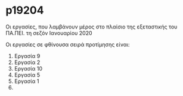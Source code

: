 # p19204
Οι εργασίες, που λαμβάνουν μέρος στο πλαίσιο της εξεταστικής του ΠΑ.ΠΕΙ. τη σεζόν Ιανουαρίου 2020

Οι εργασίες σε φθίνουσα σειρά προτίμησης είναι:

1. Εργασία 9
2. Εργασία 2
3. Εργασία 10
4. Εργασία 5
5. Εργασία 1
6.
